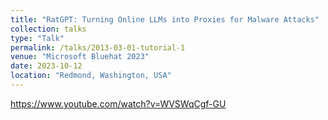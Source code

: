 ```yaml
---
title: "RatGPT: Turning Online LLMs into Proxies for Malware Attacks"
collection: talks
type: "Talk"
permalink: /talks/2013-03-01-tutorial-1
venue: "Microsoft Bluehat 2023"
date: 2023-10-12
location: "Redmond, Washington, USA"
---
```


https://www.youtube.com/watch?v=WVSWqCgf-GU
